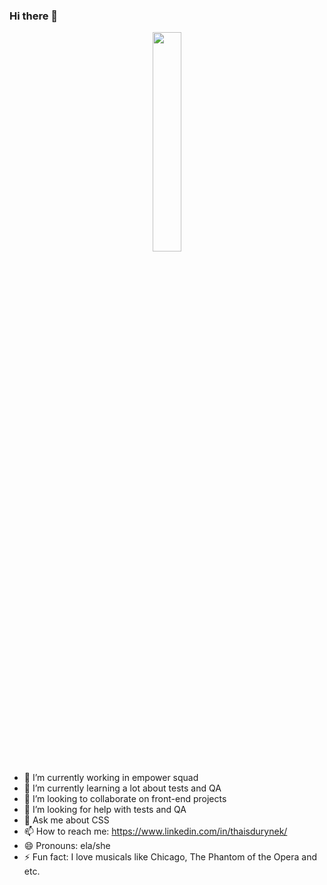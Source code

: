 ### Hi there 👋

<p align="center">
  <img src="https://media.giphy.com/media/bcbPzkSCytDH2/giphy.gif" width="30%">
</p>

- 🔭 I’m currently working in empower squad
- 🌱 I’m currently learning a lot about tests and QA
- 👯 I’m looking to collaborate on front-end projects
- 🤔 I’m looking for help with tests and QA
- 💬 Ask me about CSS
- 📫 How to reach me: https://www.linkedin.com/in/thaisdurynek/
- 😄 Pronouns: ela/she
- ⚡ Fun fact: I love musicals like Chicago, The Phantom of the Opera and etc.
